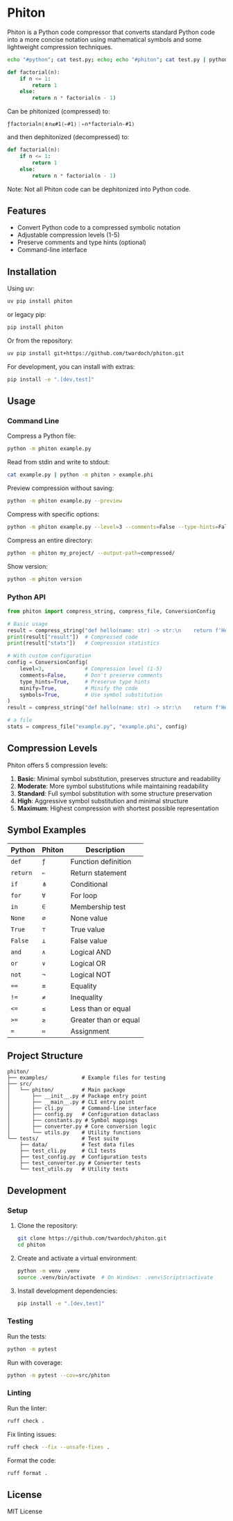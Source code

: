 # Phiton

Phiton is a Python code compressor that converts standard Python code into a more concise notation using mathematical symbols and some lightweight compression techniques. 

```bash
echo "#python"; cat test.py; echo; echo "#phiton"; cat test.py | python -m phiton; echo; echo; echo "#re-python"; cat test.py | python -m phiton | python -m phiton -d;
```

```python
def factorial(n):
    if n <= 1:
        return 1
    else:
        return n * factorial(n - 1)
```

Can be phitonized (compressed) to:

```
ƒfactorialn⟨⋔n≤#1⟨⇐#1⟩⋮⇐n*factorialn-#1⟩
```

and then dephitonized (decompressed) to: 

```python
def factorial(n):
    if n <= 1:
        return 1
    else:
        return n * factorial(n - 1)
```

Note: Not all Phiton code can be dephitonized into Python code.

## Features

- Convert Python code to a compressed symbolic notation
- Adjustable compression levels (1-5)
- Preserve comments and type hints (optional)
- Command-line interface

## Installation

Using uv:
```bash
uv pip install phiton
```

or legacy pip: 
```bash
pip install phiton
```

Or from the repository:

```bash
uv pip install git+https://github.com/twardoch/phiton.git
```

For development, you can install with extras:

```bash
pip install -e ".[dev,test]"
```

## Usage

### Command Line

Compress a Python file:

```bash
python -m phiton example.py
```

Read from stdin and write to stdout:

```bash
cat example.py | python -m phiton > example.phi
```

Preview compression without saving:

```bash
python -m phiton example.py --preview
```

Compress with specific options:

```bash
python -m phiton example.py --level=3 --comments=False --type-hints=False
```

Compress an entire directory:

```bash
python -m phiton my_project/ --output-path=compressed/
```

Show version:

```bash
python -m phiton version
```

### Python API

```python
from phiton import compress_string, compress_file, ConversionConfig

# Basic usage
result = compress_string("def hello(name: str) -> str:\n    return f'Hello, {name}!'")
print(result["result"])  # Compressed code
print(result["stats"])   # Compression statistics

# With custom configuration
config = ConversionConfig(
    level=3,             # Compression level (1-5)
    comments=False,      # Don't preserve comments
    type_hints=True,     # Preserve type hints
    minify=True,         # Minify the code
    symbols=True,        # Use symbol substitution
)
result = compress_string("def hello(name: str) -> str:\n    return f'Hello, {name}!'", config)

# a file
stats = compress_file("example.py", "example.phi", config)
```

## Compression Levels

Phiton offers 5 compression levels:

1. **Basic**: Minimal symbol substitution, preserves structure and readability
2. **Moderate**: More symbol substitutions while maintaining readability
3. **Standard**: Full symbol substitution with some structure preservation
4. **High**: Aggressive symbol substitution and minimal structure
5. **Maximum**: Highest compression with shortest possible representation

## Symbol Examples

| Python | Phiton | Description |
|--------|--------|-------------|
| `def`  | `ƒ`    | Function definition |
| `return` | `⇐`  | Return statement |
| `if`   | `⋔`    | Conditional |
| `for`  | `∀`    | For loop |
| `in`   | `∈`    | Membership test |
| `None` | `∅`    | None value |
| `True` | `⊤`    | True value |
| `False` | `⊥`   | False value |
| `and`  | `∧`    | Logical AND |
| `or`   | `∨`    | Logical OR |
| `not`  | `¬`    | Logical NOT |
| `==`   | `≡`    | Equality |
| `!=`   | `≠`    | Inequality |
| `<=`   | `≤`    | Less than or equal |
| `>=`   | `≥`    | Greater than or equal |
| `=`    | `≔`    | Assignment |

## Project Structure

```
phiton/
├── examples/           # Example files for testing
├── src/
│   └── phiton/         # Main package
│       ├── __init__.py # Package entry point
│       ├── __main__.py # CLI entry point
│       ├── cli.py      # Command-line interface
│       ├── config.py   # Configuration dataclass
│       ├── constants.py # Symbol mappings
│       ├── converter.py # Core conversion logic
│       └── utils.py    # Utility functions
└── tests/              # Test suite
    ├── data/           # Test data files
    ├── test_cli.py     # CLI tests
    ├── test_config.py  # Configuration tests
    ├── test_converter.py # Converter tests
    └── test_utils.py   # Utility tests
```

## Development

### Setup

1. Clone the repository:
   ```bash
   git clone https://github.com/twardoch/phiton.git
   cd phiton
   ```

2. Create and activate a virtual environment:
   ```bash
   python -m venv .venv
   source .venv/bin/activate  # On Windows: .venv\Scripts\activate
   ```

3. Install development dependencies:
   ```bash
   pip install -e ".[dev,test]"
   ```

### Testing

Run the tests:
```bash
python -m pytest
```

Run with coverage:
```bash
python -m pytest --cov=src/phiton
```

### Linting

Run the linter:
```bash
ruff check .
```

Fix linting issues:
```bash
ruff check --fix --unsafe-fixes .
```

Format the code:
```bash
ruff format .
```

## License

MIT License

